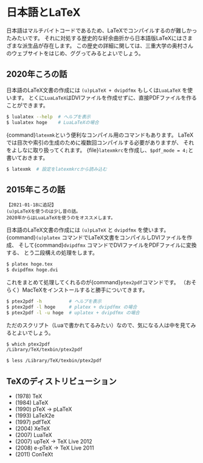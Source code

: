 # 日本語とLaTeX

日本語はマルチバイトコードであるため、LaTeXでコンパイルするのが難しかったみたいです。
それに対処する歴史的な紆余曲折から日本語版LaTeXにはさまざまな派生品が存在します。
この歴史の詳細に関しては、三重大学の奥村さんのウェブサイトをはじめ、ググってみるとよいでしょう。

## 2020年ころの話

日本語のLaTeX文書の作成には ``(u)pLaTeX + dvipdfmx`` もしくは``LuaLaTeX`` を使います。
とくに``LuaLaTeX``はDVIファイルを作成せずに、直接PDFファイルを作ることができます。

```bash
$ lualatex --help  # ヘルプを表示
$ lualatex hoge    # LuaLaTeXの場合
```

{command}`latexmk`という便利なコンパイル用のコマンドもあります。
LaTeXでは目次や索引の生成のために複数回コンパイルする必要がありますが、
それをよしなに取り扱ってくれます。
{file}`latexmkrc`を作成し、``$pdf_mode = 4;``と書いておきます。

```bash
$ latexmk  # 設定をlatexmkrcから読み込む
```


## 2015年ころの話

```{warning}
【2021-01-18に追記】
(u)pLaTeXを使うのは少し昔の話。
2020年からはLuaLaTeXを使うのをオススメします。
```

日本語のLaTeX文書の作成には ``(u)pLaTeX`` と ``dvipdfmx`` を使います。
{command}`(u)platex` コマンドでLaTeX文書をコンパイルしDVIファイルを作成、
そして{command}`dvipdfmx` コマンドでDVIファイルをPDFファイルに変換する、
とう二段構えの処理をします。

```bash
$ platex hoge.tex
$ dvipdfmx hoge.dvi
```

これをまとめて処理してくれるのが{command}`ptex2pdf`コマンドです。
（おそらく）MacTeXをインストールすると勝手についてきます。

```bash
$ ptex2pdf -h          # ヘルプを表示
$ ptex2pdf -l hoge     # platex + dvipdfmx の場合
$ ptex2pdf -l -u hoge  # uplatex + dvipdfmx の場合
```

ただのスクリプト（Luaで書かれてるみたい）なので、気になる人は中を見てみるとよいでしょう。

```bash
$ which ptex2pdf
/Library/TeX/texbin/ptex2pdf

$ less /Library/TeX/texbin/ptex2pdf
```

## TeXのディストリビューション

- (1978) TeX
- (1984) LaTeX
- (1990) pTeX -> pLaTeX
- (1993) LaTeX2e
- (1997) pdfTeX
- (2004) XeTeX
- (2007) LuaTeX
- (2007) upTeX -> TeX Live 2012
- (2008) e-pTeX -> TeX Live 2011
- (2011) ConTeXt
